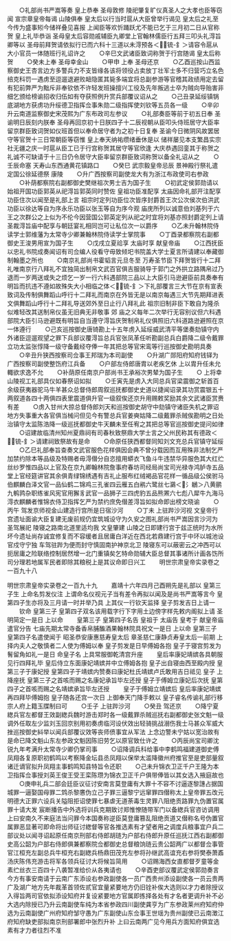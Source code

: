 <!-- { "loadSidebar": true } -->
　　○礼部尚书严嵩等奏  皇上恭奉  圣母敦修  陵祀肇复旷仪真圣人之大孝也臣等窃闻  宣宗章皇帝每谒  山陵俱奉  皇太后以行当时扈从大臣曾举行谒见  皇太后之礼至今传为盛事矧今储祥叠见喜报  上闻臣等欢忻踊跃尤不能已乞于三月初二日从官称贺  皇上礼毕恭诣  圣母皇太后容勋戚辅臣九卿堂上官翰林儒臣行五拜三叩头礼淂旨卿等以  圣母前拜贺请依拟行已而六科十三道以未淂预各＜锍-釒＞请容令扈从大小官员一体随班行礼诏许之
　　○辛巳文武诸臣致词称贺于行宫随谒  皇太后称贺
　　○癸未上奉  圣母幸金山
　　○甲申  上奉  圣母还京
　　○乙酉巡按山西监察御史王杏言边方多警兵力不支皆缘各该将领役占卖放丁壮军士多不归营巧立名色掊克科罚一遇虏至逗遛退避败衄隐匿其毙多端宜将总副参游等官稽其政绩用定去留有犯前弊严为黜斥非奉钦依不许轻发班操擅兴工役及先年叛逃士卒为贼向导贻害非细乞颁给榜谕招收归伍如有夺获照例升赏兵部覆议诏从之
　　○己丑录延绥镇锅底湖地方获虏功升绥德卫指挥佥事朱勋二级指挥使刘钦等五员各一级
　　○辛卯升云南道监察御史宋茂熙为广东布政司左参议
　　○礼部奏臣等前于初五日奉  圣谕明日辰刻内朕奉  圣母再回京初十日朕四子十二辰视朝从臣叩头侍班居守大臣率留京群臣致词贺如仪班首但以奉命居守者为之初十日复奉  圣谕今日微阴风故罢居守等官贺十三日常朝臣等窃惟  皇上奉天纳祐缵绪垂休是以  储祥屡见本支繁昌实宗社无疆之庆一时扈从臣工已于行宫称贺其居守等官欣逢  大庆恭遇回銮其于称贺之礼诚不可缺请于十三日仍令居守大臣率留京群臣致词称贺以备全礼诏从之
　　○壬辰命塞  天寿山东西通黄花镇路口
　　○癸巳  武宗毅皇帝忌辰  景神殿行祭礼遣定国公徐延德祭  康陵
　　○升广西按察司副使龙大有为浙江布政使司右参政
　　○补荫都察院右副都御史樊继祖次男士吉为国子生
　　○初武定侯郭勋请以始祖开国功臣郭英从祀淂旨郭英同时赞佐  皇祖功臣准配享  太庙因命礼部开注配享功臣住次以闻至是礼部上言  祖宗时定列功臣位次皆序封爵首王次公次侯次伯洪武功臣以徐达等自为序永乐功臣以张玉等自为序今观  庙庑所列以诚意伯刘基列于六王之次群公之上似为不伦今因营国公郭英定列从祀之时宜将刘基亦照封爵定列上请  圣裁淂旨庙中配享与朝廷宴礼相同岂可让私位次一以爵序
　　○乙未升翰林院侍读学士郭维藩为太常寺少卿兼翰林院侍读学士掌院事
　　○丁酉录都察院右副都御史王浚男用宣为国子生
　　○戊戌立夏祫享  太庙时享  献皇帝庙
　　○江西抚臣以忠礼书院成奏闻诏有司佥编人役看守毋致倾圯书院盖大学士夏言所请建以奉藏御制翰墨之所也
　　○南京礼部尚书霍韬言元旦冬至  万寿圣节臣下拜贺皆行十二拜礼唯南京行八拜礼不宜独简出制帛文武百官俱吉服骑导于郭门之外拱立路隅帛过乃退而一岁两送或失之烦乞一岁一行六科遇部院三品以上大臣引马逊避臣前具奏奉有明旨而抗违不遵如故殊失大小相临之体＜锍-釒＞下礼部覆言三大节在京有宣表致词及传制俱舞蹈山呼行十二拜礼而南京在外皆无是以南京每遇三大节先期拜进表文俱舞蹈山呼行十二拜礼导送郊外至日止行八拜礼此  祖宗旧制非臣下敢自为隆杀似难轻改其送制帛仪虽无旧典无非敬事  郊  庙之义每年二次举行无容别议但六科遇部院大臣引马逊避既有明旨自当遵守淂旨庆贺制帛礼仪俱照旧六科道路逊避照在京一体遵行
　　○己亥巡按御史唐锜勘上十五年虏入延绥威武清平等堡奏劾镇守内外诸臣逗遛观望之罪下兵部议覆淂旨总兵官张凤革任听勘副总兵白爵降二级令戴罪立功太监张惇降一级守备戴经夺俸一年其把总等官宋鸾等行巡按御史勘明具奏
　　○辛丑升狭西按察司佥事王邦瑞为本司副使
　　○升湖广郧阳府知府钱铎为广西按察司副使整饬府江兵备
　　○户部左侍郎唐胄以老疾乞休  上以胄升任未允輙欲求逸不允
　　○补荫原任南京户部尚书王承裕次男辇为国子生
　　○  上将幸  山陵视工礼部具仪如春祭诏如拟
　　○壬寅先是虏入大同总兵官梁震御之斩首百余级获夷器驼马牛羊甚众总督侍郎周叙巡抚都御史史道以捷闻诏录其功赏震银五十两叙道各四十两俱四表里震道俱升官一级叙俟还京升用赐敕奖励其余文武诸臣赏赉有差
　　○虏入甘州大掠总督侍郎刘天和巡按御史胡守中劾镇守诸臣失机之罪诏地方失事重大各官俱当械问但见今有警总兵官姜奭姑降二级戴罪杀贼俟勘明之日处治镇守太监陈浩降一级巡抚都御史牛天麟未至任宥之其把总等官巡按御史提问如律
　　○诏建故临清州知州夏鼎祠有司春秋致祭鼎大学士言之父州民称其有德政＜锍-釒＞请建祠致祭故有是命
　　○命原任狭西都督同知刘文充总兵官镇守延绥
　　○乙巳礼部奉旨查奏文武官服色花样俱因会典不曾分载因而互用殊非法制乞严加禁约除本等品级及特赐者毋淂僣分自恣擅用蟒衣飞鱼斗牛违禁华异服色其大红纻丝纱罗惟四品以上官及在京九卿翰林院詹事府春坊司经局尚宝司光禄寺鸿胪寺五品堂上官经筵讲官其余俱青绿锦绣遇有吉礼止服布红绒褐品官花样一循品级公侯驸马伯麒麟白泽文官一品仙鹤二锦鸡三孔雀四云雁五白鹇六鹭丝七鸂＜氵鶒＞八黄鹂九鹌鹑杂职练雀风宪官用獬豸武官一品狮子三四虎豹五品熊罴六七彪八犀牛九海马淂衣麒麟者惟锦衣侍卫指挥乞严为禁约庶免僣差淂旨如拟命即出榜文晓谕
　　○丙午  驾发京师视金山建造行宫所是日宿沙河
　　○丁未  上驻跸沙河视  文皇帝行宫遗址面谕大臣复建无废前规仍宜筑城设守为久安之图礼部尚书严嵩因言沙河为  圣驾展祀  陵寝之路南北道里适均我  文皇肇建  山陵之日即建行宫于兹正统时为水所坏今遗址尚存诚宜修复而不容缓者且居庸白洋近在西北若鼎建行宫于中环以城池设官戍守宁独  车驾驻跸为便而封守慎固南护神京北卫  陵寝东可以蔽密云之冲西可以扼居庸之险联络控制居然增一北门重镇矣乞特命勋辅大臣总督其事诸所计画各饬所司分理若地属军民者即除其粮税上是其议命即日兴工
　　明世宗肃皇帝实录卷之一百九十八

明世宗肃皇帝实录卷之一百九十九
　　嘉靖十六年四月己酉朔先是礼部以  皇第三子生  上命名剪发仪注  上谓命名仪视元子当有差令再拟以闻及是尚书严嵩等言今  皇第四子生亦将及三月请一时并举乃具  上其仪一行钦天监择  皇子剪发吉日上请一
　　钦命  皇第三子  皇第四子双名该用载字行下字用土边傍字样先敕内阁拟上请  圣明简定一是日  上以命
　　皇第三子  皇第四子名告  皇祖于  太庙告  皇考于  献皇帝庙遣官分告  七庙先期太常寺备香帛脯醢酒果翰林院具祝文一是日  上以命  皇第三子  皇第四子名遣使闻于  昭圣恭安康惠慈寿皇太后  章圣慈仁康静贞寿皇太后一前期  上择内夫人之敬慎者二人使为傅姆以奉  皇子剪发是日早傅姆各抱  皇子于寝宫剪发为鬌留角如礼一是日  命皇子名  上具常服御乾清宫升座
　　皇后率康妃靖嫔各具朝服见行四拜礼毕  皇后侍立东面康妃靖嫔并中立傅姆各抱  皇子出自寝由西至殿内授  皇第三子于康妃授  皇第四子于靖嫔内赞奏曰康妃杜氏靖嫔卢氏敢用吉日祗见  皇子  上降座抚  皇第三子之首咳而赐之名康妃承旨毕左还授  皇子于傅姆立康妃后次抚  皇第四子之首咳而赐之名靖嫔承旨毕左还授
　　皇子于傅姆立靖嫔后  皇后率康妃靖嫔再四拜毕傅姆抱  皇子随各还宫一次日  上御奉天门降手敕以  皇子睿名传谕礼部行移宗人府上籍玉牒制曰可
　　○壬子  上驻跸沙河
　　○癸丑  驾还京
　　○降宁夏緫兵官左都督王效副緫兵魏时游击郑时各一级戴罪杀贼巡抚右副都御史张文魁一级调外任取左少监刘玉回京别用初奏虏临河设伏效出轻骑挑战溺伤我士马甚众军威大挫巡按御史紏举以闻兵部覆议效等丧师偾事宜从军法  上念边警未宁姑以宽治故有是命已降文魁山东左参政文魁因陈旧劳乞以原官致仕许之
　　○丙辰尚宝司卿沈锐九年考满升太常寺少卿仍掌司事
　　○诏降调兵科给事中李鹤鸣福建道御史傅凤翔各复原职初鹤鸣以考察降金坛县丞凤翔以保举太滥降徽州府推官至是吏部量叙诸迁谪官拟升凤翔主事鹤鸣知县特旨令还职
　　○己未升锦衣卫正千户王隆为本卫指挥佥事授刘英王俊王受王栾陈瓒为锦衣卫正千户俱带俸皆以其女选入掖庭故也
　　○庚申礼兵二部会廷臣议征讨安南言莫登庸有大罪十不容不讨逼逐黎譓占据国城罪一逼娶国母罪二鸩杀黎懬伪立己子罪三逼黎宁远窜罪四僣称太上皇帝罪五改元明德大正罪六设兵关隘阻拒诏使罪七暴虐无道荼毒生灵罪八阻绝贡路罪九伪置官属罪十请大发  宸断播告中外选将训兵克期致讨郑惟憭随带军门以备緫兵官咨访调用  上曰安南久不来庭法当问罪今本国奏称逆臣莫登庸篡乱阻绝贡道又僣称名号伪置官属罪恶显著可即命将出师征讨緫督等官各推选素有才望者用之调度兵粮事宜户兵二部议处以闻寻诏起原任南京刑部右侍郎胡琏为户部右侍郎升原任巡抚江西右副都御史高公韶为户部右侍郎俱兼都察院佥都御史总督粮饷琏云贵公韶两广以都督佥事管官江桓充左副总兵牛桓充右副緫兵杨鼎田茂充左参将孙继武高谊充右参将樊泰萧鼒汤庆陈伟充游击将军各领兵征讨大将候旨简用
　　○诏赐海西女直都督歹童等金素纻丝衣三百四十八袭暂准给价从各夷请也
　　○辛酉吏部议覆武定侯郭勋奏言今方有事安南请于云南广东添设右参政副使各一员广西贵州添设副使各一员云贵两广及湖广地方先年裁革首领佐贰官宜量紧要地方仍旧铨补俟大选则以才力者除授议入得旨两司官依拟添设知府并复设紧要地方官属即拣择各处有才名者更调升补不必大选内除授已乃升云南副使车纯为本省参政四川副使龚亨为广东参政莱州府知府仲选为云南副使广州府知府邹守愚为广东副使山东佥事王世瑶为贵州副使已云南澂江府知府缺吏部拟南京刑部署郎中张烈升补  上曰云南两广见今用兵方面知府俱宜选素有才力者往烈不准
